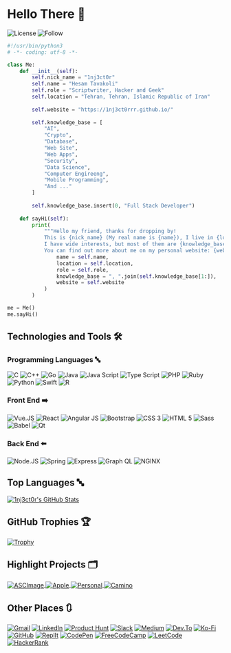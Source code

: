 # Hello There 👋

![License](https://img.shields.io/github/license/1nj3ct0rrr/1nj3ct0rrr.svg)
![Follow](https://img.shields.io/github/followers/1nj3ct0rrr.svg?style=social&label=Follow&maxAge=2592000)

```python
#!/usr/bin/python3
# -*- coding: utf-8 -*-

class Me:
    def __init__(self):
        self.nick_name = "1nj3ct0r"
        self.name = "Hesam Tavakoli"
        self.role = "Scriptwriter, Hacker and Geek"
        self.location = "Tehran, Tehran, Islamic Republic of Iran"
        
        self.website = "https://1nj3ct0rrr.github.io/"
        
        self.knowledge_base = [
            "AI",
            "Crypto",
            "Database",
            "Web Site",
            "Web Apps",
            "Security",
            "Data Science",
            "Computer Engireeng",
            "Mobile Programming",
            "And ..."
        ]
        
        self.knowledge_base.insert(0, "Full Stack Developer")
        
    def sayHi(self):
        print(
            """Hello my friend, thanks for dropping by!
            This is {nick_name} (My real name is {name}), I live in {location}. I work as a {role}.
            I have wide interests, but most of them are {knowledge_base}.
            You can find out more about me on my personal website: {website}""".format(
                name = self.name,
                location = self.location,
                role = self.role,
                knowledge_base = ", ".join(self.knowledge_base[1:]),
                website = self.website
            )
        )

me = Me()
me.sayHi()
```

## Technologies and Tools 🛠️

### Programming Languages 🔤

![C](https://img.shields.io/badge/C-A8B9CC?style=flat&logo=c&logoColor=white)
![C++](https://img.shields.io/badge/C%2B%2B-00599C?style=flat&logo=c%2B%2B&logoColor=white)
![Go](https://img.shields.io/badge/Go-00ADD8?style=flat&logo=go&logoColor=white)
![Java](https://img.shields.io/badge/Java-007396?style=flat&logo=java&logoColor=white)
![Java Script](https://img.shields.io/badge/JavaScript-F7DF1E?style=flat&logo=javascript&logoColor=white)
![Type Script](https://img.shields.io/badge/TypeScript-3178C6?style=flat&logo=typescript&logoColor=white)
![PHP](https://img.shields.io/badge/PHP-777BB4?style=flat&logo=php&logoColor=white)
![Ruby](https://img.shields.io/badge/Ruby-CC342D?style=flat&logo=ruby&logoColor=white)
![Python](https://img.shields.io/badge/Python-3776AB?style=flat&logo=python&logoColor=white)
![Swift](https://img.shields.io/badge/Swift-FA7343?style=flat&logo=swift&logoColor=white)
![R](https://img.shields.io/badge/R-276DC3?style=flat&logo=r&logoColor=white)

### Front End ➡️

![Vue.JS](https://img.shields.io/badge/Vue.JS-4FC08D?style=flat&logo=vue.js&logoColor=white)
![React](https://img.shields.io/badge/React-61DAFB?style=flat&logo=react&logoColor=white)
![Angular JS](https://img.shields.io/badge/AngularJS-E23237?style=flat&logo=angularjs&logoColor=white)
![Bootstrap](https://img.shields.io/badge/Bootstrap-7952B3?style=flat&logo=bootstrap&logoColor=white)
![CSS 3](https://img.shields.io/badge/CSS3-1572B6?style=flat&logo=css3&logoColor=white)
![HTML 5](https://img.shields.io/badge/HTML5-E34F26?style=flat&logo=html5&logoColor=white)
![Sass](https://img.shields.io/badge/Sass-CC6699?style=flat&logo=sass&logoColor=white)
![Babel](https://img.shields.io/badge/Babel-F9DC3E?style=flat&logo=babel&logoColor=white)
![Qt](https://img.shields.io/badge/Qt-41CD52?style=flat&logo=qt&logoColor=white)

### Back End ⬅️

![Node.JS](https://img.shields.io/badge/Node.JS-339933?style=flat&logo=node.js&logoColor=white)
![Spring](https://img.shields.io/badge/Spring-6DB33F?style=flat&logo=spring&logoColor=white)
![Express](https://img.shields.io/badge/Express-000000?style=flat&logo=express&logoColor=white)
![Graph QL](https://img.shields.io/badge/GraphQL-E10098?style=flat&logo=graphql&logoColor=white)
![NGINX](https://img.shields.io/badge/NGINX-009639?style=flat&logo=nginx&logoColor=white)

## Top Languages 🔤

<a href="https://github.com/1nj3ct0rrr">
  <img align="center" src="https://github-readme-stats.vercel.app/api/top-langs/?username=1nj3ct0rrr&hide=c%2B%2B,c,html&title_color=6aa6f8&text_color=8a919a&icon_color=6aa6f8&bg_color=0e1116" alt="1nj3ct0r's GitHub Stats" />
</a>

## GitHub Trophies 🏆

[![Trophy](https://github-profile-trophy.vercel.app/?username=1nj3ct0rrr&theme=nord&column=7)](https://github.com/ryo-ma/github-profile-trophy)

## Highlight Projects 🗂️

<a href="https://github.com/1nj3ct0rrr/ASCImage">
    <img align="center" src="https://github-readme-stats.vercel.app/api/pin/?username=1nj3ct0rrr&repo=ASCImage&show_icons=true&line_height=27&title_color=6aa6f8&text_color=8a919a&icon_color=6aa6f8&bg_color=0e1116" alt="ASCImage" />
</a>

<a href="https://github.com/1nj3ct0rrr/Apple">
    <img align="center" src="https://github-readme-stats.vercel.app/api/pin/?username=1nj3ct0rrr&repo=Apple&show_icons=true&line_height=27&title_color=6aa6f8&text_color=8a919a&icon_color=6aa6f8&bg_color=0e1116" alt="Apple" />
</a>

<a href="https://github.com/1nj3ct0rrr/1nj3ct0rrr.github.io">
    <img align="center" src="https://github-readme-stats.vercel.app/api/pin/?username=1nj3ct0rrr&repo=1nj3ct0rrr.github.io&show_icons=true&line_height=27&title_color=6aa6f8&text_color=8a919a&icon_color=6aa6f8&bg_color=0e1116" alt="Personal" />
</a>

<a href="https://github.com/1nj3ct0rrr/Camino">
    <img align="center" src="https://github-readme-stats.vercel.app/api/pin/?username=1nj3ct0rrr&repo=Camino&show_icons=true&line_height=27&title_color=6aa6f8&text_color=8a919a&icon_color=6aa6f8&bg_color=0e1116" alt="Camino" />
</a>

## Other Places 🔃

[![Gmail](https://img.shields.io/badge/Gmail-EA4335?style=flat&logo=gmail&logoColor=white)](mailto:mhesam.tavakoli@gmail.com)
[![LinkedIn](https://img.shields.io/badge/LinkedIn-0A66C2?style=flat&logo=linkedin&logoColor=white)](https://linkedin.com/in/1nj3ct0r)
[![Product Hunt](https://img.shields.io/badge/Product%20Hunt-DA552F?style=flat&logo=product-hunt&logoColor=white)](https://producthunt.com/@1nj3ct0r)
[![Slack](https://img.shields.io/badge/Slack-4A154B?style=flat&logo=slack&logoColor=white)](https://1nj3ct0r.slack.com)
[![Medium](https://img.shields.io/badge/Medium-12100E?style=flat&logo=medium&logoColor=white)](https://1nj3ct0r.medium.com)
[![Dev.To](https://img.shields.io/badge/Dev.To-0A0A0A?style=flat&logo=dev.to&logoColor=white)](https://dev.to/1nj3ct0r)
[![Ko-Fi](https://img.shields.io/badge/Ko%20Fi-FF5E5B?style=flat&logo=ko-fi&logoColor=white)](https://ko-fi.com/1nj3ct0r)
[![GitHub](https://img.shields.io/badge/GitHub-181717?style=flat&logo=github&logoColor=white)](https://github.com/1nj3ct0rrr)
[![ReplIt](https://img.shields.io/badge/ReplIt-667881?style=flat&logo=repl.it&logoColor=white)](https://replit.com/@hesamtavakoli06)
[![CodePen](https://img.shields.io/badge/CodePen-000000?style=flat&logo=codepen&logoColor=white)](https://codepen.io/1nj3ct0r)
[![FreeCodeCamp](https://img.shields.io/badge/FreeCodeCamp-0A0A23?style=flat&logo=freecodecamp&logoColor=white)](https://www.freecodecamp.org/1nj3ct0r)
[![LeetCode](https://img.shields.io/badge/LeetCode-FFA116?style=flat&logo=leetcode&logoColor=white)](https://leetcode.com/1nj3ct0r)
[![HackerRank](https://img.shields.io/badge/HackerRank-2EC866?style=flat&logo=hackerrank&logoColor=white)](https://www.hackerrank.com/1nj3ct0r)
